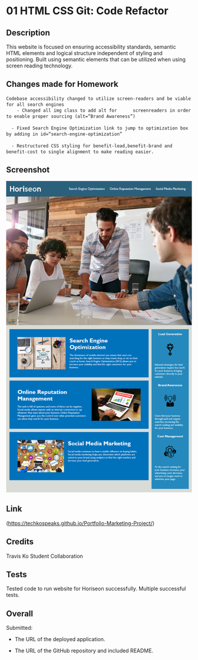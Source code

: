 # 01 HTML CSS Git: Code Refactor

## Description



This website is focused on ensuring accessibility standards, semantic HTML elements and logical structure independent of styling and positioning.
Built using semantic elements that can be utilized when using screen reading technology.




## Changes made for Homework

```
Codebase accessibility changed to utilize screen-readers and be viable for all search engines
	- Changed all img class to add alt for 		screenreaders in order to enable proper sourcing (alt=“Brand Awareness”)

  - Fixed Search Engine Optimization link to jump to optimization box by adding in id=“search-engine-optimization”

  - Restructured CSS styling for benefit-lead,benefit-brand and benefit-cost to single alignment to make reading easier.
```
## Screenshot

![code refactor demo](./assets/01-html-css-git-homework-demo.png)


## Link

(https://techkospeaks.github.io/Portfolio-Marketing-Project/)


## Credits

Travis Ko 
Student Collaboration

## Tests

Tested code to run website for Horiseon successfully. Multiple successful tests.


## Overall

Submitted:

* The URL of the deployed application.

* The URL of the GitHub repository and included README.

